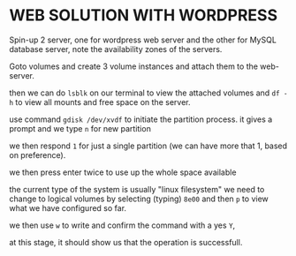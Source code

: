 # WEB SOLUTION WITH WORDPRESS

Spin-up 2 server, one for wordpress web server and the other for MySQL database server, note the availability zones of the servers.

Goto volumes and create 3 volume instances and attach them to the web-server.

then we can do `lsblk` on our terminal to view the attached volumes and `df -h` to view all mounts and free space on the server.

use command `gdisk /dev/xvdf` to initiate the partition process. it gives a prompt and we type `n` for new partition 

we then respond `1` for just a single partition (we can have more that 1, based on preference).

we then press enter twice to use up the whole space available

the current type of the system is usually "linux filesystem" we need to change to logical volumes by selecting (typing) `8e00` 
and then `p` to view what we have configured so far.

we then use `w` to write and confirm the command with a yes `Y`,

at this stage, it should show us that the operation is successfull.



